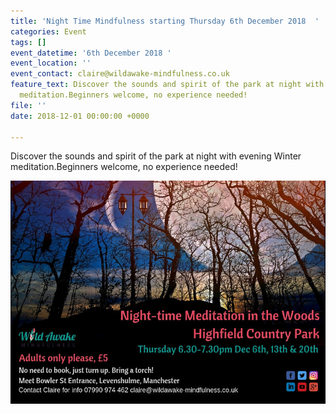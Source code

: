 ```yaml
---
title: 'Night Time Mindfulness starting Thursday 6th December 2018  '
categories: Event
tags: []
event_datetime: '6th December 2018 '
event_location: ''
event_contact: claire@wildawake-mindfulness.co.uk
feature_text: Discover the sounds and spirit of the park at night with evening Winter
  meditation.Beginners welcome, no experience needed!
file: ''
date: 2018-12-01 00:00:00 +0000

---
```

Discover the sounds and spirit of the park at night with evening Winter meditation.Beginners welcome, no experience needed!

  
![](/uploads/nighttime-meditation-2018.jpg)